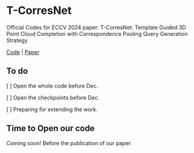 # T-CorresNet

Official Codes for ECCV 2024 paper: T-CorresNet: Template Guided 3D Point Cloud Completion with Correspondence Pooling Query Generation Strategy

<a href="https://github.com/df-boy/T-CorresNet">Code</a> | <a href="https://arxiv.org/pdf/2407.05008">Paper</a>
## To do
[  ] Open the whole code before Dec.

[  ] Open the checkpoints before Dec.

[  ] Preparing for extending the work.

## Time to Open our code
Coming soon! Before the publication of our paper.
